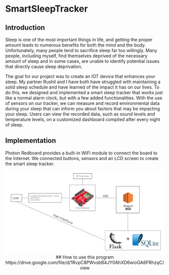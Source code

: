 # SmartSleepTracker
## Introduction
Sleep is one of the most important things in life, and getting the proper amount leads to numerous benefits for both the mind and the body. Unfortunately, many people tend to sacrifice sleep far too willingly. Many people, including myself, find themselves deprived of the necessary amount of sleep and in some cases, are unable to identify potential issues that directly cause sleep deprivation.

The goal for our project was to create an IOT device that enhances your sleep. My partner Rushil and I have both have struggled with maintaining a solid sleep schedule and have learned of the impact it has on our lives. To do this, we designed and implemented a smart sleep tracker that works just like a normal alarm clock, but with a few added functionalities. With the use of sensors on our tracker, we can measure and record environmental data during your sleep that can inform you about factors that may be  impacting your sleep. Users can view the recorded data, such as sound levels and temperature levels, on a customized dashboard compiled after every night of sleep.

## Implementation
Photon Redboard provides a built-in WiFi module to connect the board to the Internet. We connected buttons, sensors and an LCD screen to create the smart sleep tracker.
<p align="center">
  <img src="https://github.com/trums99/SmartSleepTracker/blob/master/images/SmartSleepTrackerArchitecture.png" width="700px"/>
## How to use this program
https://drive.google.com/file/d/1RvpC8PWvsbB4JY0AhXD6wioGA6FRhzqC/view

